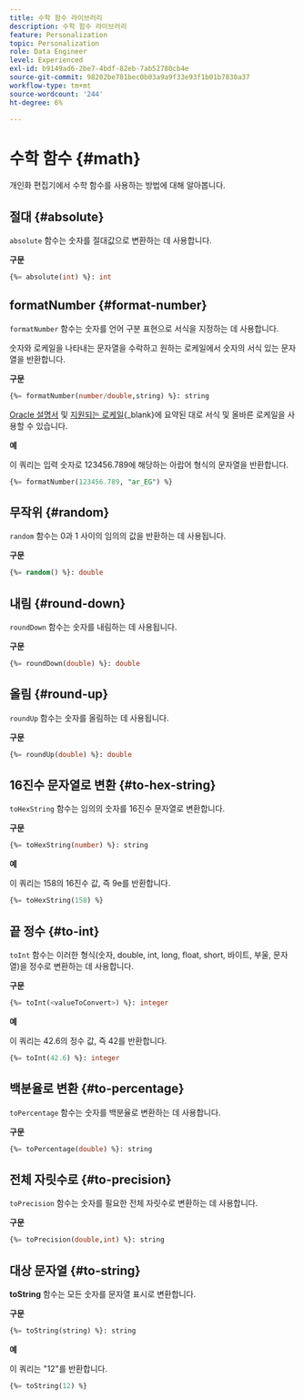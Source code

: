 ```yaml
---
title: 수학 함수 라이브러리
description: 수학 함수 라이브러리
feature: Personalization
topic: Personalization
role: Data Engineer
level: Experienced
exl-id: b9149ad6-2be7-4bdf-82eb-7ab52780cb4e
source-git-commit: 98202be781bec0b03a9a9f33e93f1b01b7830a37
workflow-type: tm+mt
source-wordcount: '244'
ht-degree: 6%

---
```


# 수학 함수 {#math}

개인화 편집기에서 수학 함수를 사용하는 방법에 대해 알아봅니다.

## 절대 {#absolute}

`absolute` 함수는 숫자를 절대값으로 변환하는 데 사용합니다.

**구문**

```sql
{%= absolute(int) %}: int
```

## formatNumber {#format-number}

`formatNumber` 함수는 숫자를 언어 구분 표현으로 서식을 지정하는 데 사용합니다.

숫자와 로케일을 나타내는 문자열을 수락하고 원하는 로케일에서 숫자의 서식 있는 문자열을 반환합니다.

**구문**

```sql
{%= formatNumber(number/double,string) %}: string
```

[Oracle 설명서](https://docs.oracle.com/javase/8/docs/api/java/util/Locale.html) 및 [지원되는 로케일](https://www.oracle.com/java/technologies/javase/jdk11-suported-locales.html){_blank}에 요약된 대로 서식 및 올바른 로케일을 사용할 수 있습니다.

**예**

이 쿼리는 입력 숫자로 123456.789에 해당하는 아랍어 형식의 문자열을 반환합니다.

```sql
{%= formatNumber(123456.789, "ar_EG") %}
```

## 무작위 {#random}

`random` 함수는 0과 1 사이의 임의의 값을 반환하는 데 사용됩니다.

**구문**

```sql
{%= random() %}: double
```

## 내림 {#round-down}

`roundDown` 함수는 숫자를 내림하는 데 사용됩니다.

**구문**

```sql
{%= roundDown(double) %}: double
```

## 올림 {#round-up}

`roundUp` 함수는 숫자를 올림하는 데 사용됩니다.

**구문**

```sql
{%= roundUp(double) %}: double
```

## 16진수 문자열로 변환 {#to-hex-string}

`toHexString` 함수는 임의의 숫자를 16진수 문자열로 변환합니다.

**구문**

```sql
{%= toHexString(number) %}: string
```

**예**

이 쿼리는 158의 16진수 값, 즉 9e를 반환합니다.

```sql
{%= toHexString(158) %}
```

## 끝 정수 {#to-int}

`toInt` 함수는 이러한 형식(숫자, double, int, long, float, short, 바이트, 부울, 문자열)을 정수로 변환하는 데 사용합니다.

**구문**

```sql
{%= toInt(<valueToConvert>) %}: integer
```

**예**

이 쿼리는 42.6의 정수 값, 즉 42를 반환합니다.

```sql
{%= toInt(42.6) %}: integer
```

## 백분율로 변환 {#to-percentage}

`toPercentage` 함수는 숫자를 백분율로 변환하는 데 사용합니다.

**구문**

```sql
{%= toPercentage(double) %}: string
```

## 전체 자릿수로 {#to-precision}

`toPrecision` 함수는 숫자를 필요한 전체 자릿수로 변환하는 데 사용합니다.

**구문**

```sql
{%= toPrecision(double,int) %}: string
```

## 대상 문자열 {#to-string}

**toString** 함수는 모든 숫자를 문자열 표시로 변환합니다.

**구문**

```sql
{%= toString(string) %}: string
```

**예**

이 쿼리는 &quot;12&quot;를 반환합니다.

```sql
{%= toString(12) %} 
```
